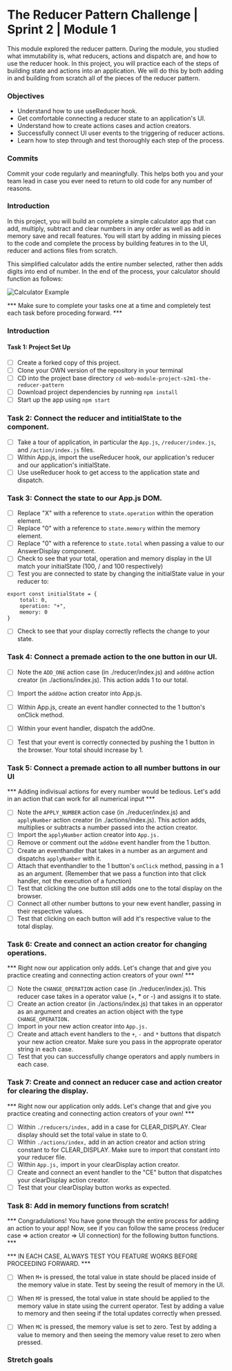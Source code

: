 # The Reducer Pattern Challenge | Sprint 2 | Module 1 

This module explored the reducer pattern. During the module, you studied what immutability is, what reducers, actions and dispatch are, and how to use the reducer hook. In this project, you will practice each of the steps of building state and actions into an application. We will do this by both adding in and building from scratch all of the pieces of the reducer pattern.

### Objectives
- Understand how to use useReducer hook.
- Get comfortable connecting a reducer state to an application's UI.
- Understand how to create actions cases and action creators.
- Successfully connect UI user events to the triggering of reducer actions.
- Learn how to step through and test thoroughly each step of the process.

### Commits
Commit your code regularly and meaningfully. This helps both you and your team lead in case you ever need to return to old code for any number of reasons.


### Introduction
In this project, you will build an complete a simple calculator app that can add, multiply, subtract and clear numbers in any order as well as add in memory save and recall features. You will start by adding in missing pieces to the code and complete the process by building features in to the UI, reducer and actions files from scratch.

This simplified calculator adds the entire number selected, rather then adds digits into end of number. In the end of the process, your calculator should function as follows:

![Calculator Example](project-goals.gif)

*** Make sure to complete your tasks one at a time and completely test each task before proceding forward. ***

### Introduction
#### Task 1: Project Set Up
- [ ] Create a forked copy of this project.
- [ ] Clone your OWN version of the repository in your terminal
- [ ] CD into the project base directory `cd web-module-project-s2m1-the-reducer-pattern`
- [ ] Download project dependencies by running `npm install`
- [ ] Start up the app using `npm start`

### Task 2: Connect the reducer and intitialState to the component.
- [ ] Take a tour of application, in particular the `App.js`, `/reducer/index.js`, and `/action/index.js` files.
- [ ] Within App.js, import the useReducer hook, our application's reducer and our application's initialState.
- [ ] Use useReducer hook to get access to the application state and dispatch.

### Task 3: Connect the state to our App.js DOM.
- [ ] Replace "X" with a reference to `state.operation` within the operation element.
- [ ] Replace "0" with a reference to `state.memory` within the memory element.
- [ ] Replace "0" with a reference to `state.total` when passing a value to our AnswerDisplay component.
- [ ] Check to see that your total, operation and memory display in the UI match your initialState (100, / and 100 respectively)
- [ ] Test you are connected to state by changing the initialState value in your reducer to:
```
export const initialState = {
    total: 0,
    operation: "+",
    memory: 0
}
```
- [ ] Check to see that your display correctly reflects the change to your state.

### Task 4: Connect a premade action to the one button in our UI.
- [ ] Note the `ADD_ONE` action case (in ./reducer/index.js) and `addOne` action creator (in ./actions/index.js). This action adds 1 to our total.
- [ ] Import the `addOne` action creator into App.js.
- [ ] Within App.js, create an event handler connected to the 1 button's onClick method.
- [ ] Within your event handler, dispatch the addOne.
- [ ] Test that your event is correctly connected by pushing the 1 button in the browser. Your total should increase by 1.


### Task 5: Connect a premade action to all number buttons in our UI
*** Adding indivisual actions for every number would be tedious. Let's add in an action that can work for all numerical input ***
- [ ] Note the `APPLY_NUMBER` action case (in ./reducer/index.js) and `applyNumber` action creator (in ./actions/index.js). This action adds, multiplies or subtracts a number passed into the action creator.
- [ ] Import the `applyNumber` action creator into `App.js.`
- [ ] Remove or comment out the `addOne` event handler from the 1 button.
- [ ] Create an eventhandler that takes in a number as an argument and dispatchs `applyNumber` with it.
- [ ] Attach that eventhandler to the 1 button's `onClick` method, passing in a 1 as an argument. (Remember that we pass a function into that click handler, not the execution of a function)
- [ ] Test that clicking the one button still adds one to the total display on the browser.
- [ ] Connect all other number buttons to your new event handler, passing in their respective values.
- [ ] Test that clicking on each button will add it's respective value to the total display.

### Task 6: Create and connect an action creator for changing operations.
*** Right now our application only adds. Let's change that and give you practice creating and connecting action creators of your own! ***
- [ ] Note the `CHANGE_OPERATION` action case (in ./reducer/index.js). This reducer case takes in a operator value (+, * or -) and assigns it to state.
- [ ] Create an action creator (in ./actions/index.js) that takes in an opperator as an argument and creates an action object with the type `CHANGE_OPERATION.`
- [ ] Import in your new action creator into `App.js.`
- [ ] Create and attach event handlers to the `+`, `-` and `*` buttons that dispatch your new action creator. Make sure you pass in the approprate operator string in each case.
- [ ] Test that you can successfully change operators and apply numbers in each case.

### Task 7: Create and connect an reducer case and action creator for clearing the display.
*** Right now our application only adds. Let's change that and give you practice creating and connecting action creators of your own! ***
- [ ] Within `./reducers/index,` add in a case for CLEAR_DISPLAY. Clear display should set the total value in state to 0.
- [ ] Within `./actions/index,` add in an action creator and action string constant to for CLEAR_DISPLAY. Make sure to import that constant into your reducer file.
- [ ] Within `App.js,` import in your clearDisplay action creator.
- [ ] Create and connect an event handler to the "CE" button that dispatches your clearDisplay action creator.
- [ ] Test that your clearDisplay button works as expected.

### Task 8: Add in memory functions from scratch!
*** Congradulations! You have gone through the entire process for adding an action to your app! Now, see if you can follow the same process (reducer case => action creator => UI connection) for the following button functions. ***

*** IN EACH CASE, ALWAYS TEST YOU FEATURE WORKS BEFORE PROCEEDING FORWARD. ***

- [ ] When `M+` is pressed, the total value in state should be placed inside of the memory value in state. Test by seeing the result of memory in the UI.

- [ ] When `MF` is pressed, the total value in state should be applied to the memory value in state using the current operator. Test by adding a value to memory and then seeing if the total updates correctly when pressed.

- [ ] When `MC` is pressed, the memory value is set to zero. Test by adding a value to memory and then seeing the memory value reset to zero when pressed.


### Stretch goals